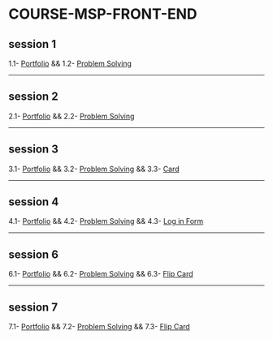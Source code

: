 # COURSE-MSP-FRONT-END

## session 1
1.1- [Portfolio](./Continuous%20Task/portfolio.html) && 1.2- [Problem Solving](./Problem%20Solving/Session%201/%20PROBLEM-1%20(A.%20Say%20Hello%20With%20C%2B%2B).md)

---

## session  2
2.1- [Portfolio](./Continuous%20Task/portfolio.html) && 2.2- [Problem Solving](./Problem%20Solving/Session%202/)

---

## session 3
3.1- [Portfolio](./Continuous%20Task/) && 3.2- [Problem Solving](./Problem%20Solving/Session%203/) && 3.3- [Card](./Tasks/session%203%20%7C%20Card/)

---

## session 4
4.1- [Portfolio](./Continuous%20Task/) && 4.2- [Problem Solving](./Problem%20Solving/Session%204/) && 4.3- [Log in Form](./Tasks/session%204_login_form/)

---

## session 6
6.1- [Portfolio](./Continuous%20Task/) && 6.2- [Problem Solving](./Problem%20Solving/Session%206/) && 6.3- [Flip Card](./Tasks/Session%206%20%7C%20Flip%20Card/)

---

## session 7
7.1- [Portfolio](./Continuous%20Task/) && 7.2- [Problem Solving](./Problem%20Solving/Session%207/) && 7.3- [Flip Card](./Tasks/session%207%20%7C%20Media%20Query/)